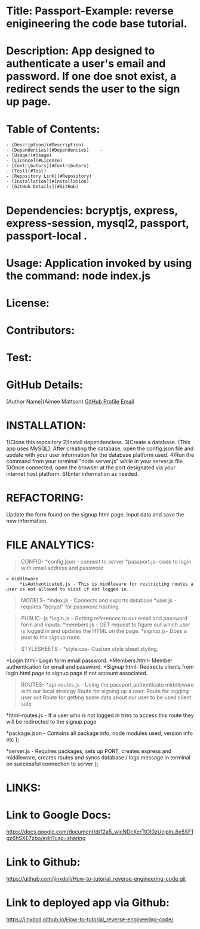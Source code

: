 
  # Title: Passport-Example: reverse enigineering the code base tutorial.
  # Description: App designed to authenticate a user's email and password. If one doe snot exist, a redirect sends the user to the sign up page.

  # Table of Contents: 
    - [Description](#Description)
    - [Dependencies](#Dependencies)    - 
    - [Usage](#Usage)
    - [Licence](#Licence)
    - [Contributors](#Contributors)
    - [Test](#Test)
    - [Repository Link](#Repository)
    - [Installation](#Installation)
    - [GitHub Details](#GitHub)

  # Dependencies: bcryptjs, express, express-session, mysql2, passport, passport-local .

  # Usage: Application invoked by using the command: node index.js

  # License: 
  
  # Contributors: 
  # Test: 

  # GitHub Details:    
  [Author Name](Aimee Mattson)
  [GitHub Profile](https://github.com/jinxdoll)
 [Email](null)


# INSTALLATION:
1)Clone this repository
2)Install dependenciess.
3)Create a database. (This app uses MySQL). After creating the database, open the config.json file and update with your user information for the database platform used.
4)Run the command from your terminal “node server.js” while in your server.js file.
5)Once connected, open the browser at the port designated via your internet host platform.
6)Enter information as needed.

# REFACTORING:
Update the form found on the signup.html page. Input data and save the new information.

# FILE ANALYTICS:
> CONFIG-
  *config.json -  connect to server
  *passport.js- code to login with email address and password

    > middleware
         *isAuthenticated.js - This is middleware for restricting routes a user is not allowed to visit if not logged in.

> MODELS-
  *index.js - Connects and exports database
  *user.js - requires "bcrypt" for password hashing.

> PUBLIC-
  > js
    *login.js - Getting references to our email and password form and inputs.
    *members.js - GET request to figure out which user is logged in and updates the HTML on the page.
    *signup.js-   Does a post to the signup route.

> STYLESHEETS -
  *style.css- Custom style sheet styling.

>
 *Login.html- Login form email password.
 *Members.html- Member authentication for email and password.
 *Signup html- Redirects clients from login.html page to signup page if not account associated.

> ROUTES-
 *api-routes.js -
  Using the passport.authenticate middleware with our local strategy
  Route for signing up a user.
  Route for logging user out
  Route for getting some data about our user to be used client side

 *html-routes.js -
  If a user who is not logged in tries to access this route they will be redirected to the signup page

 *package.json - 
  Contains all package info, node modules used, version info etc };

*server.js -
  Requires packages, sets up PORT, creates express and middleware, creates routes and syncs database / logs message in terminal on successful connection to server };

# LINKS:
# Link to Google Docs:
https://docs.google.com/document/d/12a5_wlcNDcXerTtOI0zUcjpln_6e5SF1gz6hSXE7zbo/edit?usp=sharing
# Link to Github:
https://github.com/jinxdoll/How-to-tutorial_reverse-engineering-code.git
# Link to deployed app via Github:
https://jinxdoll.github.io/How-to-tutorial_reverse-engineering-code/
